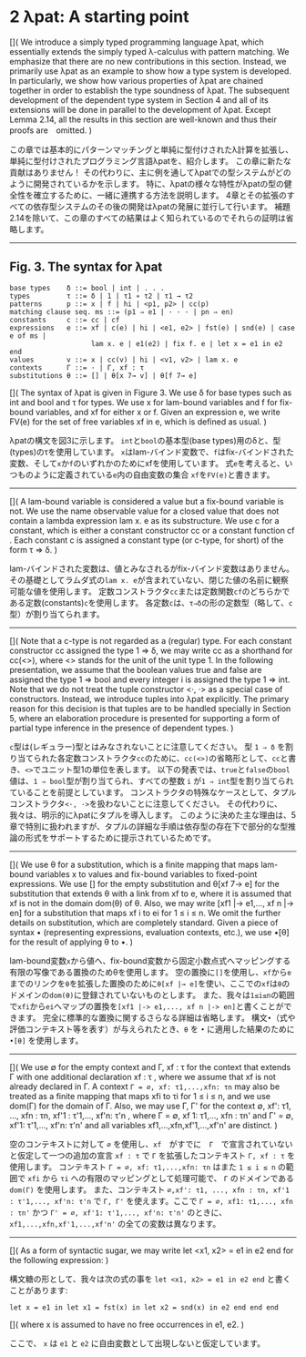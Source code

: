 # 2 λpat: A starting point

  [](
  We introduce a simply typed programming language λpat, which essentially extends the simply typed λ-calculus with pattern matching.
  We emphasize that there are no new contributions in this section.
  Instead, we primarily use λpat as an example to show how a type system is developed.
  In particularly, we show how various properties of λpat are chained together in order to establish the type soundness of λpat. 
  The subsequent development of the dependent type system in Section 4 and all of its extensions will be done in parallel to the development of λpat.
  Except Lemma 2.14, all the results in this section are well-known and thus their proofs are　omitted.
  )

  この章では基本的にパターンマッチングと単純に型付けされたλ計算を拡張し、単純に型付けされたプログラミング言語λpatを、紹介します。
  この章に新たな貢献はありません！
  その代わりに、主に例を通してλpatでの型システムがどのように開発されているかを示します。
  特に、λpatの様々な特性がλpatの型の健全性を確立するために、一緒に連携する方法を説明します。
  4章とその拡張のすべての依存型システムのその後の開発はλpatの発展に並行して行います。
  補題2.14を除いて、この章のすべての結果はよく知られているのでそれらの証明は省略します。

  ----

## Fig. 3. The syntax for λpat

    base types    δ ::= bool | int | . . .
    types         τ ::= δ | 1 | τ1 ∗ τ2 | τ1 → τ2
    patterns      p ::= x | f | hi | <p1, p2> | cc(p)
    matching clause seq. ms ::= (p1 ⇒ e1 | · · · | pn ⇒ en)
    constants     c ::= cc | cf
    expressions   e ::= xf | c(e) | hi | <e1, e2> | fst(e) | snd(e) | case e of ms |
                        lam x. e | e1(e2) | fix f. e | let x = e1 in e2 end
    values        v ::= x | cc(v) | hi | <v1, v2> | lam x. e
    contexts      Γ ::= · | Γ, xf : τ
    substitutions θ ::= [] | θ[x 7→ v] | θ[f 7→ e]

  [](
  The syntax of λpat is given in Figure 3.
  We use δ for base types such as int and bool and τ for types.
  We use x for lam-bound variables and f for fix-bound variables, and xf for either x or f.
  Given an expression e, we write FV(e) for the set of free variables xf in e, which is defined as usual.
  )

  λpatの構文を図3に示します。
  `int`と`bool`の基本型(base types)用のδと、型(types)のτを使用しています。
  `x`はlam-バインド変数で、`f`はfix-バインドされた変数、そして`x`か`f`のいずれかのためにxfを使用しています。
  式`e`を考えると、いつものように定義されている`e`内の自由変数の集合 `xf`を`FV(e)`と書きます。

  ----

  [](
  A lam-bound variable is considered a value but a fix-bound variable is not.
  We use the name observable value for a closed value that does not contain a lambda expression lam x. e as its substructure.
  We use c for a constant, which is either a constant constructor cc or a constant function cf .
  Each constant c is assigned a constant type (or c-type, for short) of the form τ ⇒ δ.
  )

  lam-バインドされた変数は、値とみなされるがfix-バインド変数はありません。
  その基礎としてラムダ式の`lam x. e`が含まれていない、閉じた値の名前に観察可能な値を使用します。
  定数コンストラクタ`cc`または定数関数`cf`のどちらかである定数(constants)`c`を使用します。
  各定数`c`は、`τ⇒δ`の形の定数型（略して、`c`型）が割り当てられます。
  
  ----

  [](
  Note that a c-type is not regarded as a (regular) type.
  For each constant constructor cc assigned the type 1 ⇒ δ, we may write cc as a shorthand for cc(<>), where <> stands for the unit of the unit type 1.
  In the following presentation, we assume that the boolean values true and false are assigned the type 1 ⇒ bool and every integer i is assigned the type 1 ⇒ int.
  Note that we do not treat the tuple constructor <·, ·> as a special case of constructors.
  Instead, we introduce tuples into λpat explicitly.
  The primary reason for this decision is that tuples are to be handled specially in Section 5, where an elaboration procedure is presented for supporting a form of partial type inference in the presence of dependent types.
  )

  `c`型は(レギュラー)型とはみなされないことに注意してください。
  型 `1 ⇒ δ` を割り当てられた各定数コンストラクタ`cc`のために、`cc(<>)`の省略形として、`cc`と書き、`<>`でユニット型1の単位を表します。
  以下の発表では、`true`と`false`の`bool`値は、`1 ⇒ bool`型が割り当てられ、すべての整数 `i` が`1 ⇒ int`型を割り当てられていることを前提としています。
  コンストラクタの特殊なケースとして、タプルコンストラクタ`<·, ·>`を扱わないことに注意してください。
  その代わりに、我々は、明示的にλpatにタプルを導入します。
  このように決めた主な理由は、5章で特別に扱われますが、タプルの詳細な手順は依存型の存在下で部分的な型推論の形式をサポートするために提示されているためです。

  ----

  [](
  We use θ for a substitution, which is a finite mapping that maps lam-bound variables x to values and fix-bound variables to fixed-point expressions.
  We use [] for the empty substitution and θ[xf 7→ e] for the substitution that extends θ with a link from xf to e, where it is assumed that xf is not in the domain dom(θ) of θ.
  Also, we may write [xf1 |-> e1,..., xf n |-> en] for a substitution that maps xf i to ei for 1 ≤ i ≤ n.
  We omit the further details on substitution, which are completely standard.
  Given a piece of syntax • (representing expressions, evaluation contexts, etc.), we use •[θ] for the result of applying θ to •.
  )

  lam-bound変数`x`から値へ、fix-bound変数から固定小数点式へマッピングする有限の写像である置換のためθを使用します。
  空の置換に`[]`を使用し、`xf`から`e`までのリンクを`θ`を拡張した置換のために`θ[xf |→ e]`を使い、ここでの`xf`は`θ`のドメインの`dom(θ)`に登録されていないものとします。
  また、我々は`1≤i≤n`の範囲で`xfi`から`ei`へマップの置換を`[xf1 |-> e1,..., xf n |-> en]`と書くことができます。
  完全に標準的な置換に関するさらなる詳細は省略します。
  構文`•`（式や評価コンテキスト等を表す）が与えられたとき、`θ` を `•` に適用した結果のために `•[θ]` を使用します。

  ----

  [](
  We use ∅ for the empty context and Γ, xf : τ for the context that extends Γ with one additional declaration xf : τ , where we assume that xf is not already declared in Γ.
  A context `Γ = ∅, xf: τ1,...,xfn: τn` may also be treated as a finite mapping that maps xfi to τi for 1 ≤ i ≤ n, and we use dom(Γ) for the domain of Γ. 
  Also, we may use Γ, Γ' for the context ∅, xf': τ1, ..., xfn : τn, xf'1 : τ'1,..., xf'n: τ'n , where Γ = ∅, xf 1: τ1,..., xfn : τn' and Γ' = ∅, xf'1: τ'1,..., xf'n: τ'n' and all variables xf1,...,xfn,xf'1,...,xf'n' are distinct.
  )

  空のコンテキストに対して `∅` を使用し、`xf`　がすでに　`Γ`　で宣言されていないと仮定して一つの追加の宣言 `xf : τ` で `Γ` を拡張したコンテキスト `Γ, xf : τ` を使用します。
  コンテキスト `Γ = ∅, xf: τ1,...,xfn: τn` はまた `1 ≤ i ≤ n` の範囲で `xfi` から `τi` への有限のマッピングとして処理可能で、 `Γ` のドメインである `dom(Γ)` を使用します。
  また、コンテキスト `∅,xf': τ1, ..., xfn : τn, xf'1 : τ'1,..., xf'n: τ'n` で `Γ, Γ'` を使えます。ここで `Γ = ∅, xf1: τ1,..., xfn : τn'` かつ `Γ' = ∅, xf'1: τ'1,..., xf'n: τ'n'` のときに、`xf1,...,xfn,xf'1,...,xf'n'` の全ての変数は異なります。

  ----

  [](
  As a form of syntactic sugar, we may write let <x1, x2> = e1 in e2 end for the following expression:
  )

  構文糖の形として、我々は次の式の事を `let <x1, x2> = e1 in e2 end` と書くことがあります:

    let x = e1 in let x1 = fst(x) in let x2 = snd(x) in e2 end end end

  [](
  where x is assumed to have no free occurrences in e1, e2.
  )

  ここで、 `x` は `e1` と `e2` に自由変数として出現しないと仮定しています。
